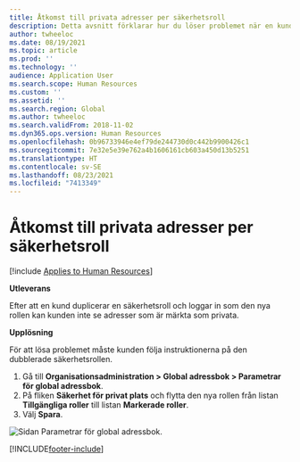 ```yaml
---
title: Åtkomst till privata adresser per säkerhetsroll
description: Detta avsnitt förklarar hur du löser problemet när en kund kan inte komma åt privata adresser.
author: twheeloc
ms.date: 08/19/2021
ms.topic: article
ms.prod: ''
ms.technology: ''
audience: Application User
ms.search.scope: Human Resources
ms.custom: ''
ms.assetid: ''
ms.search.region: Global
ms.author: twheeloc
ms.search.validFrom: 2018-11-02
ms.dyn365.ops.version: Human Resources
ms.openlocfilehash: 0b96733946e4ef79de244730d0c442b9900426c1
ms.sourcegitcommit: 7e32e5e39e762a4b1606161cb603a450d13b5251
ms.translationtype: HT
ms.contentlocale: sv-SE
ms.lasthandoff: 08/23/2021
ms.locfileid: "7413349"
---
```

# <a name="access-to-private-addresses-by-security-role"></a>Åtkomst till privata adresser per säkerhetsroll

[!include [Applies to Human Resources](../includes/applies-to-hr.md)]

**Utleverans**

Efter att en kund duplicerar en säkerhetsroll och loggar in som den nya rollen kan kunden inte se adresser som är märkta som privata.

**Upplösning**

För att lösa problemet måste kunden följa instruktionerna på den dubblerade säkerhetsrollen.

1. Gå till **Organisationsadministration \> Global adressbok \> Parametrar för global adressbok**.
2. På fliken **Säkerhet för privat plats** och flytta den nya rollen från listan **Tillgängliga roller** till listan **Markerade roller**.
3. Välj **Spara**.

![Sidan Parametrar för global adressbok.](media/GAD-parameters.png)


[!INCLUDE[footer-include](../includes/footer-banner.md)]
